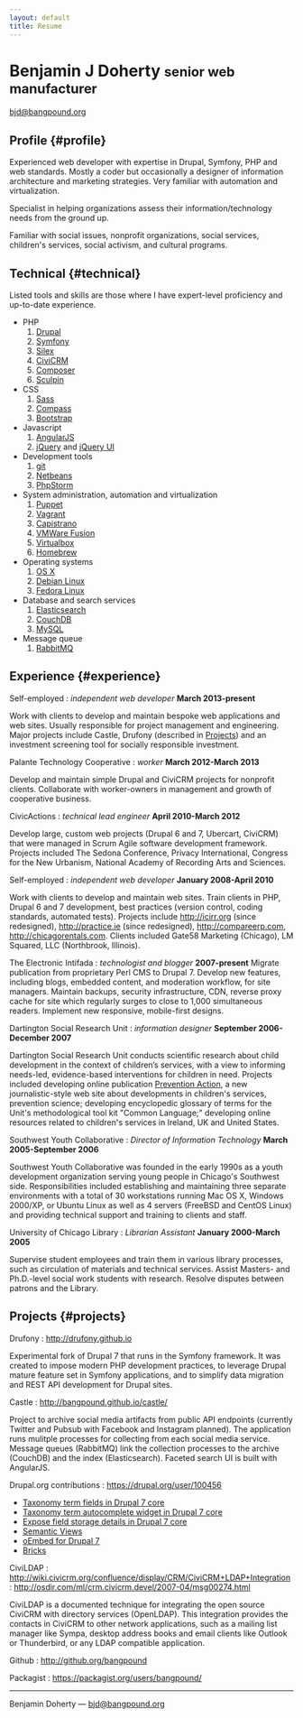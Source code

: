 ```yaml
---
layout: default
title: Resume
---
```


# Benjamin J Doherty <small>senior web manufacturer</small>

<bjd@bangpound.org>

## Profile {#profile}

Experienced web developer with expertise in Drupal, Symfony, PHP and web standards. Mostly a coder but occasionally a
designer of information architecture and marketing strategies. Very familiar with automation and virtualization.

Specialist in helping organizations assess their information/technology needs from the ground up.

Familiar with social issues, nonprofit organizations, social services, children's services, social activism, and
cultural programs.

## Technical {#technical}

Listed tools and skills are those where I have expert-level proficiency and up-to-date experience.

* PHP
  1. [Drupal](http://drupal.org)
  1. [Symfony](http://symfony.org)
  1. [Silex](http://silex.sensiolabs.org)
  1. [CiviCRM](http://civicrm.org)
  1. [Composer](http://getcomposer.org)
  1. [Sculpin](https://sculpin.io)
* CSS
  1. [Sass](http://sass-lang.com)
  1. [Compass](http://compass-style.org)
  1. [Bootstrap](http://getbootstrap.com)
* Javascript
  1. [AngularJS](http://angularjs.org)
  1. [jQuery](http://jquery.com) and [jQuery UI](https://jqueryui.com)
* Development tools
  1. [git](http://git-scm.com)
  1. [Netbeans](https://netbeans.org)
  1. [PhpStorm](http://www.jetbrains.com/phpstorm/)
* System administration, automation and virtualization
  1. [Puppet](https://puppetlabs.com)
  1. [Vagrant](http://www.vagrantup.com)
  1. [Capistrano](http://capistranorb.com)
  1. [VMWare Fusion](https://www.vmware.com/products/fusion)
  1. [Virtualbox](https://www.virtualbox.org)
  1. [Homebrew](http://brew.sh)
* Operating systems
  1. [OS X](http://www.apple.com/osx/)
  1. [Debian Linux](http://www.debian.org)
  1. [Fedora Linux](https://fedoraproject.org)
* Database and search services
  1. [Elasticsearch](http://www.elasticsearch.org)
  1. [CouchDB](http://couchdb.apache.org)
  1. [MySQL](http://www.mysql.com)
* Message queue
  1. [RabbitMQ](http://rabbitmq.com)

## Experience {#experience}

Self-employed
: *independent web developer*
  __March 2013-present__

  Work with clients to develop and maintain bespoke web applications and web sites. Usually responsible for project
  management and engineering. Major projects include Castle, Drufony (described in [Projects](#projects)) and an
  investment screening tool for socially responsible investment.

Palante Technology Cooperative
: *worker*
  __March 2012-March 2013__

  Develop and maintain simple Drupal and CiviCRM projects for nonprofit clients. Collaborate with worker-owners in
  management and growth of cooperative business.

CivicActions
: *technical lead engineer*
  __April 2010-March 2012__

  Develop large, custom web projects (Drupal 6 and 7, Ubercart, CiviCRM) that were managed in Scrum Agile software
  development framework. Projects included The Sedona Conference, Privacy International, Congress for the New Urbanism,
  National Academy of Recording Arts and Sciences.

Self-employed
: *independent web developer*
  __January 2008-April 2010__

  Work with clients to develop and maintain web sites. Train clients in PHP, Drupal 6 and 7 development, best practices
  (version control, coding standards, automated tests). Projects include <http://icirr.org> (since redesigned),
  <http://practice.ie> (since redesigned), <http://compareerp.com>, <http://chicagorentals.com>. Clients included Gate58
  Marketing (Chicago), LM Squared, LLC (Northbrook, Illinois).

The Electronic Intifada
: *technologist and blogger*
  __2007-present__
  Migrate publication from proprietary Perl CMS to Drupal 7. Develop new features, including blogs, embedded content,
  and moderation workflow, for site managers. Maintain backups, security infrastructure, CDN, reverse proxy cache for
  site which regularly surges to close to 1,000 simultaneous readers. Implement new responsive, mobile-first designs.

Dartington Social Research Unit
: *information designer*
  __September 2006-December 2007__

  Dartington Social Research Unit conducts scientific research about child development in the context of children’s
  services, with a view to informing needs-led, evidence-based interventions for children in need. Projects included
  developing online publication [Prevention Action](http://preventionaction.org), a new journalistic-style web site
  about developments in children's services, prevention science; developing encyclopedic glossary of terms for the
  Unit's methodological tool kit "Common Language;" developing online resources related to children's services in
  Ireland, UK and United States.

Southwest Youth Collaborative
: *Director of Information Technology*
  __March 2005-September 2006__

  Southwest Youth Collaborative was founded in the early 1990s as a youth development organization serving young people
  in Chicago's Southwest side. Responsibilities included establishing and maintaining three separate environments with
  a total of 30 workstations running Mac OS X, Windows 2000/XP, or Ubuntu Linux as well as 4 servers (FreeBSD and
  CentOS Linux) and providing technical support and training to clients and staff.

University of Chicago Library
: *Librarian Assistant*
  __January 2000-March 2005__

  Supervise student employees and train them in various library processes, such as circulation of materials and
  technical services. Assist Masters- and Ph.D.-level social work students with research. Resolve disputes between
  patrons and the Library.

## Projects {#projects}

Drufony
: <http://drufony.github.io>

  Experimental fork of Drupal 7 that runs in the Symfony framework. It was created to impose modern PHP development
  practices, to leverage Drupal mature feature set in Symfony applications, and to simplify data migration and REST API
  development for Drupal sites.

Castle
: <http://bangpound.github.io/castle/>

  Project to archive social media artifacts from public API endpoints (currently Twitter and Pubsub with Facebook and
  Instagram planned). The application runs mulitple processes for collecting from each social media service. Message
  queues (RabbitMQ) link the collection processes to the archive (CouchDB) and the index (Elasticsearch). Faceted
  search UI is built with AngularJS.

Drupal.org contributions
: <https://drupal.org/user/100456>

  * [Taxonomy term fields in Drupal 7 core](https://drupal.org/node/491190)
  * [Taxonomy term autocomplete widget in Drupal 7 core](https://drupal.org/node/526122)
  * [Expose field storage details in Drupal 7 core](https://drupal.org/node/569224)
  * [Semantic Views](https://drupal.org/project/semanticviews)
  * [oEmbed for Drupal 7](https://drupal.org/project/oembed)
  * [Bricks](https://drupal.org/project/brick)

CiviLDAP
: <http://wiki.civicrm.org/confluence/display/CRM/CiviCRM+LDAP+Integration>
: <http://osdir.com/ml/crm.civicrm.devel/2007-04/msg00274.html>

  CiviLDAP is a documented technique for integrating the open source CiviCRM with directory services (OpenLDAP). This
  integration provides the contacts in CiviCRM to other network applications, such as a mailing list manager like Sympa,
  desktop address books and email clients like Outlook or Thunderbird, or any LDAP compatible application.

Github
: <http://github.org/bangpound>

Packagist
: <https://packagist.org/users/bangpound/>

------

Benjamin Doherty &mdash; <bjd@bangpound.org>

